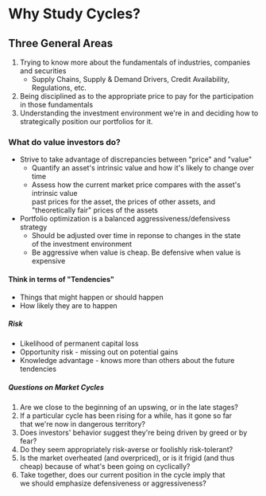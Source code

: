 # Why Study Cycles?

## Three General Areas

1. Trying to know more about the fundamentals of industries, companies and securities
   - Supply Chains, Supply & Demand Drivers, Credit Availability, Regulations, etc.
2. Being disciplined as to the appropriate price to pay for the participation\
   in those fundamentals
3. Understanding the investment environment we're in and deciding how to \
   strategically position our portfolios for it.

### What do value investors do?

- Strive to take advantage of discrepancies between "price" and "value"
  - Quantify an asset's intrinsic value and how it's likely to change over time
  - Assess how the current market price compares with the asset's intrinsic value\
     past prices for the asset, the prices of other assets, and \
    "theoretically fair" prices of the assets
- Portfolio optimization is a balanced aggressiveness/defensivess strategy
  - Should be adjusted over time in reponse to changes in the state\
    of the investment environment
  - Be aggressive when value is cheap. Be defensive when value is expensive

#### Think in terms of "Tendencies"

- Things that might happen or should happen
- How likely they are to happen

##### Risk

- Likelihood of permanent capital loss
- Opportunity risk - missing out on potential gains
- Knowledge advantage - knows more than others about the future tendencies

##### Questions on Market Cycles

1. Are we close to the beginning of an upswing, or in the late stages?
2. If a particular cycle has been rising for a while, has it gone so far\
   that we're now in dangerous territory?
3. Does investors' behavior suggest they're being driven by greed or by fear?
4. Do they seem appropriately risk-averse or foolishly risk-tolerant?
5. Is the market overheated (and overpriced), or is it frigid (and thus \
   cheap) because of what's been going on cyclically?
6. Take together, does our current position in the cycle imply that\
   we should emphasize defensiveness or aggressiveness?
